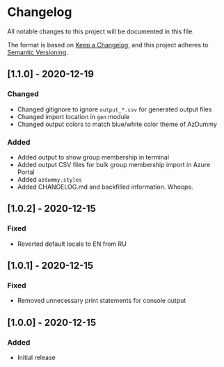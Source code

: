 # Changelog

All notable changes to this project will be documented in this file.

The format is based on [Keep a Changelog](https://keepachangelog.com/en/1.0.0/),
and this project adheres to [Semantic Versioning](https://semver.org/spec/v2.0.0.html).

## [1.1.0] - 2020-12-19

### Changed

- Changed gitignore to ignore `output_*.csv` for generated output files
- Changed import location in `gen` module
- Changed output colors to match blue/white color theme of AzDummy

### Added

- Added output to show group membership in terminal
- Added output CSV files for bulk group membership import in Azure Portal
- Added `azdummy.styles`
- Added CHANGELOG.md and backfilled information. Whoops.

## [1.0.2] - 2020-12-15

### Fixed

- Reverted default locale to EN from RU

## [1.0.1] - 2020-12-15

### Fixed

- Removed unnecessary print statements for console output

## [1.0.0] - 2020-12-15

### Added

- Initial release